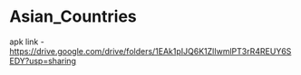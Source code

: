 # Asian_Countries
apk link -https://drive.google.com/drive/folders/1EAk1pIJQ6K1ZlIwmlPT3rR4REUY6SEDY?usp=sharing
